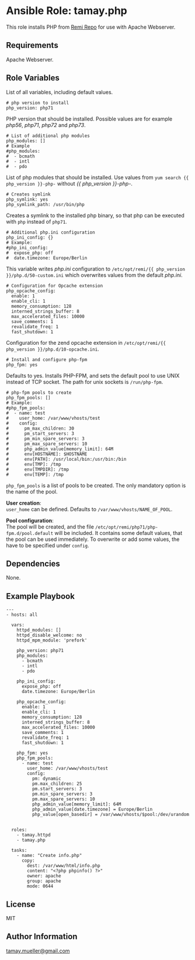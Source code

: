 Ansible Role: tamay.php
=========

This role installs PHP from [Remi Repo](https://rpms.remirepo.net/) for use with Apache Webserver.

Requirements
------------

Apache Webserver.

Role Variables
--------------

List of all variables, including default values.

    # php version to install
    php_version: php71

PHP version that should be installed. Possible values are for example *php56*, *php71*, *php72* and *php73*.
    
    # List of additional php modules
    php_modules: []
    # Example
    #php_modules:
    #  - bcmath
    #  - intl
    #  - pdo

List of php modules that should be installed. Use values from ```yum search {{ php_version }}-php-``` without *{{ php_version }}-php-*.

    # Creates symlink
    php_symlink: yes
    php_symlink_path: /usr/bin/php
    
Creates a symlink to the installed php binary, so that php can be executed with ```php``` instead of ```php71```.
    
    # Additional php.ini configuration
    php_ini_config: {}
    # Example:
    #php_ini_config:
    #  expose_php: off
    #  date.timezone: Europe/Berlin

This variable writes *php.ini* configuration to ```/etc/opt/remi/{{ php_version }}/php.d/50-custom.ini``` which overwrites values from the default *php.ini*. 
    
    # Configuration for Opcache extension
    php_opcache_config:
      enable: 1
      enable_cli: 1
      memory_consumption: 128
      interned_strings_buffer: 8
      max_accelerated_files: 10000
      save_comments: 1
      revalidate_freq: 1
      fast_shutdown: 1

Configuration for the zend opcache extension in ```/etc/opt/remi/{{ php_version }}/php.d/10-opcache.ini```.
    
    # Install and configure php-fpm
    php_fpm: yes

Defaults to yes. Installs PHP-FPM, and sets the default pool to use UNIX instead of TCP socket. The path for unix sockets is ```/run/php-fpm```. 
    
    # php-fpm pools to create
    php_fpm_pools: []
    # Example:
    #php_fpm_pools:
    #  - name: test
    #    user_home: /var/www/vhosts/test
    #    config:
    #      pm_max_children: 30
    #      pm_start_servers: 3
    #      pm_min_spare_servers: 3
    #      pm_max_spare_servers: 10
    #      php_admin_value[memory_limit]: 64M
    #      env[HOSTNAME]: $HOSTNAME
    #      env[PATH]: /usr/local/bin:/usr/bin:/bin
    #      env[TMP]: /tmp
    #      env[TMPDIR]: /tmp
    #      env[TEMP]: /tmp

```php_fpm_pools``` is a list of pools to be created. The only mandatory option is the name of the pool.

**User creation**:  
```user_home``` can be defined. Defaults to ```/var/www/vhosts/NAME_OF_POOL```.

**Pool configuration**:  
The pool will be created, and the file ```/etc/opt/remi/php71/php-fpm.d/pool.default``` will be included. It contains some default values, that the pool can be used immediately. To overwrite or add some values, the have to be specified under ```config```.



Dependencies
------------

None.

Example Playbook
----------------

    ---
    - hosts: all
    
      vars:
        httpd_modules: []
        httpd_disable_welcome: no
        httpd_mpm_module: 'prefork'
    
        php_version: php71
        php_modules:
          - bcmath
          - intl
          - pdo
    
        php_ini_config:
          expose_php: off
          date.timezone: Europe/Berlin
    
        php_opcache_config:
          enable: 1
          enable_cli: 1
          memory_consumption: 128
          interned_strings_buffer: 8
          max_accelerated_files: 10000
          save_comments: 1
          revalidate_freq: 1
          fast_shutdown: 1
    
        php_fpm: yes
        php_fpm_pools:
          - name: test
            user_home: /var/www/vhosts/test
            config:
              pm: dynamic
              pm.max_children: 25
              pm.start_servers: 3
              pm.min_spare_servers: 3
              pm.max_spare_servers: 10
              php_admin_value[memory_limit]: 64M
              php_admin_value[date.timezone] = Europe/Berlin
              php_value[open_basedir] = /var/www/vhosts/$pool:/dev/urandom

    
      roles:
        - tamay.httpd
        - tamay.php
    
      tasks:
        - name: "Create info.php"
          copy:
            dest: /var/www/html/info.php
            content: "<?php phpinfo() ?>"
            owner: apache
            group: apache
            mode: 0644

License
-------

MIT

Author Information
------------------

tamay.mueller@gmail.com
